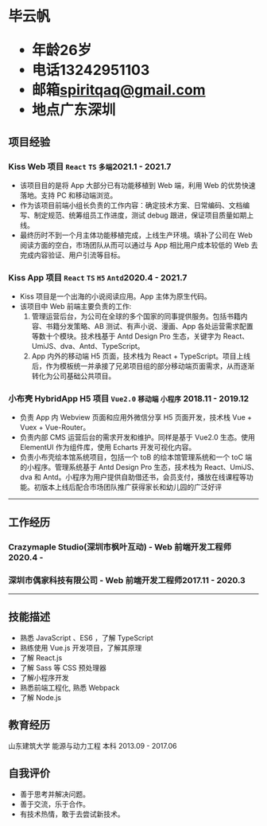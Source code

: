 <h1>
  <span> 毕云帆 </span>
  <ul>
    <li><span>年龄</span>26岁</li>
    <li><span>电话</span>13242951103</li>
    <li><span>邮箱</span><a href="mailto:spiritqaq@gmail.com">spiritqaq@gmail.com</a></li>
    <li><span>地点</span>广东深圳</li>
    <!-- <li><span>Github</span><a>github.com/spiritqaq</a></li> -->
  </ul>
</h1>

## 项目经验

### Kiss Web 项目 `React` `TS` `多端`<span class="right">2021.1 - 2021.7</span>

- 该项目目的是将 App 大部分已有功能移植到 Web 端，利用 Web 的优势快速落地。支持 PC 和移动端浏览。
- 作为该项目前端小组长负责的工作内容：确定技术方案、日常编码、文档编写、制定规范、统筹组员工作进度，测试 debug 跟进，保证项目质量如期上线。
- 最终历时不到一个月主体功能移植完成，上线生产环境。填补了公司在 Web 阅读方面的空白，市场团队从而可以通过与 App 相比用户成本较低的 Web 去完成内容验证、用户引流等目标。
    <!-- - 小组成立 增加凝聚力 推进 TS codereview 制定规范 -->

### Kiss App 项目 `React` `TS` `H5` `Antd`<span class="right">2020.4 - 2021.7</span>

- Kiss 项目是一个出海的小说阅读应用。App 主体为原生代码。
- 该项目中 Web 前端主要负责的工作:
  1. 管理运营后台，为公司在全球的多个国家的同事提供服务。包括书籍内容、书籍分发策略、AB 测试、有声小说、漫画、App 各处运营需求配置等数十个模块。技术栈基于 Antd Design Pro 生态，关键字为 React、UmiJS、dva、Antd、TypeScript。
  2. App 内外的移动端 H5 页面，技术栈为 React + TypeScript。项目上线后，作为模板统一并承接了兄弟项目组的部分移动端页面需求，从而逐渐转化为公司基础公共项目。

### 小布壳 HybridApp H5 项目 `Vue2.0` `移动端` `小程序` <span class="right">2018.11 - 2019.12</span>

- 负责 App 内 Webview 页面和应用外微信分享 H5 页面开发，技术栈 Vue + Vuex + Vue-Router。
- 负责内部 CMS 运营后台的需求开发和维护。同样是基于 Vue2.0 生态。使用 ElementUI 作为组件库，使用 Echarts 开发可视化内容。
- 负责小布壳绘本馆系统项目，包括一个 toB 的绘本馆管理系统和一个 toC 端的小程序。管理系统基于 Antd Design Pro 生态，技术栈为 React、UmiJS、dva 和 Antd。小程序为用户提供自助借还书，会员支付，播放在线课程等功能。初版本上线后配合市场团队推广获得家长和幼儿园的广泛好评

---

## 工作经历

### Crazymaple Studio(深圳市枫叶互动) - Web 前端开发工程师<span class="right">2020.4 - </span>

### 深圳市偶家科技有限公司 - Web 前端开发工程师<span class="right">2017.11 - 2020.3</span>

---

## 技能描述

<!-- ### 熟悉
1. HTML、CSS，能准确还原设计稿
2. 原生 JavaScript， ES6+ 的常用特性
3. Vue.js
4. 小程序

### 了解
1. React.js
2. TypeScript
3. Node.js
4. Webpack
5. HTTP & HTTP/2 协议 -->

- 熟悉 JavaScript 、ES6 ，了解 TypeScript
- 熟练使用 Vue.js 开发项目，了解其原理
- 了解 React.js
- 了解 Sass 等 CSS 预处理器
- 了解小程序开发
- 熟悉前端工程化, 熟悉 Webpack
- 了解 Node.js

## 教育经历

山东建筑大学 能源与动力工程 本科 <span class="right">2013.09 - 2017.06</span>

## 自我评价

- 善于思考并解决问题。
- 善于交流，乐于合作。
- 有技术热情，敢于去尝试新技术。

<!-- 直观的数据很有用，比如你做的网站有多少 PV、你的 Repo 有多少 Star、你的代码行有多少、你让性能提升了多少个百分比、等等
你在项目中的角色以及你独立的承担的责任是什么？你的产出是什么？和职位相关度越高越好 -->
